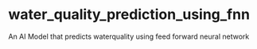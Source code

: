 # water_quality_prediction_using_fnn
An AI Model that predicts waterquality using feed forward neural network

